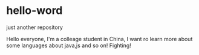 # hello-word
just another repository

Hello everyone, I'm a colleage student in China, I want ro learn more about some languages about java,js and so on! Fighting!
